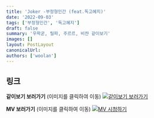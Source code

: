 ```yaml
---
title: 'Joker -부정형인간 (feat.독고혜지)'
date: '2022-09-03'
tags: ['부정형인간', '독고혜지']
draft: false
summary: '우왁굳, 릴파, 주르르, 비챤 같이보기'
images: []
layout: PostLayout
canonicalUrl:
authors: ['woolan']
---
```


## 링크

**같이보기 보러가기** (이미지를 클릭하여 이동)
[![같이보기 보러가기](https://cdn.discordapp.com/attachments/1135756712759013437/1135758630910697602/banner.png)](https://cafe.naver.com/steamindiegame/7486320)

**MV 보러가기** (이미지를 클릭하여 이동)
[![MV 시청하기](https://i.ytimg.com/vi/sp4IlHw_3W4/maxresdefault.jpg)](https://youtu.be/sp4IlHw_3W4)
